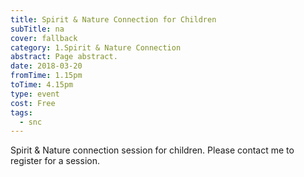 ```yaml
---
title: Spirit & Nature Connection for Children
subTitle: na
cover: fallback
category: 1.Spirit & Nature Connection
abstract: Page abstract.
date: 2018-03-20
fromTime: 1.15pm
toTime: 4.15pm
type: event
cost: Free
tags:
  - snc
---
```


Spirit & Nature connection session for children. Please contact me to register for a session.

